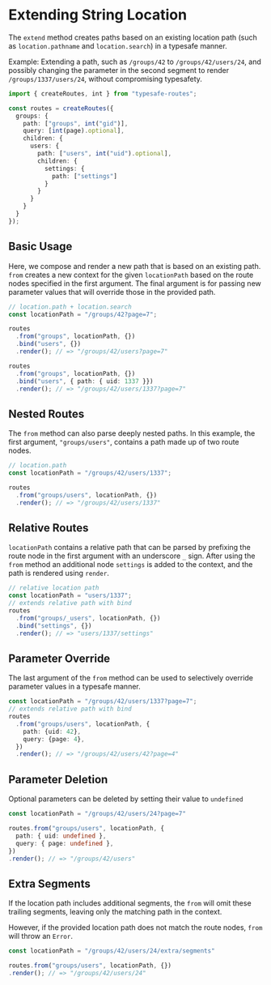 # Extending String Location

The `extend` method creates paths based on an existing location path (such as `location.pathname` and `location.search`) in a typesafe manner. 

Example: Extending a path, such as `/groups/42` to `/groups/42/users/24`, and possibly changing the parameter in the second segment to render `/groups/1337/users/24`, without compromising typesafety.

``` ts
import { createRoutes, int } from "typesafe-routes";

const routes = createRoutes({
  groups: {
    path: ["groups", int("gid")],
    query: [int(page).optional],
    children: {
      users: {
        path: ["users", int("uid").optional],
        children: {
          settings: {
            path: ["settings"]
          }
        }
      }
    }
  }
});
```

<!-- tabs:start -->

## **Basic Usage**

Here, we compose and render a new path that is based on an existing path. `from` creates a new context for the given `locationPath` based on the route nodes specified in the first argument. The final argument is for passing new parameter values that will override those in the provided path.

``` ts
// location.path + location.search
const locationPath = "/groups/42?page=7";

routes
  .from("groups", locationPath, {})
  .bind("users", {})
  .render(); // => "/groups/42/users?page=7"

routes
  .from("groups", locationPath, {})
  .bind("users", { path: { uid: 1337 }})
  .render(); // => "/groups/42/users/1337?page=7"
```

## **Nested Routes**

The `from` method can also parse deeply nested paths. In this example, the first argument, `"groups/users"`, contains a path made up of two route nodes.

``` ts
// location.path
const locationPath = "/groups/42/users/1337";

routes
  .from("groups/users", locationPath, {})
  .render(); // => "/groups/42/users/1337"
```

## **Relative Routes**

`locationPath` contains a relative path that can be parsed by prefixing the route node in the first argument with an underscore `_` sign. After using the `from` method an additional node `settings` is added to the context, and the path is rendered using `render`. 

``` ts
// relative location path
const locationPath = "users/1337";
// extends relative path with bind
routes
  .from("groups/_users", locationPath, {})
  .bind("settings", {})
  .render(); // => "users/1337/settings"
```

## **Parameter Override**

The last argument of the `from` method can be used to selectively override parameter values in a typesafe manner. 

``` ts
const locationPath = "/groups/42/users/1337?page=7";
// extends relative path with bind
routes
  .from("groups/users", locationPath, {
    path: {uid: 42},
    query: {page: 4},
  })
  .render(); // => "/groups/42/users/42?page=4"
```

## **Parameter Deletion**

Optional parameters can be deleted by setting their value to `undefined`
 
``` ts
const locationPath = "/groups/42/users/24?page=7"

routes.from("groups/users", locationPath, {
  path: { uid: undefined },
  query: { page: undefined },
})
.render(); // => "/groups/42/users"
```

## **Extra Segments**

If the location path includes additional segments, the `from` will omit these trailing segments, leaving only the matching path in the context.

However, if the provided location path does not match the route nodes, `from` will throw an `Error`.

``` ts
const locationPath = "/groups/42/users/24/extra/segments"

routes.from("groups/users", locationPath, {})
.render(); // => "/groups/42/users/24"
```
<!-- tabs:end -->
